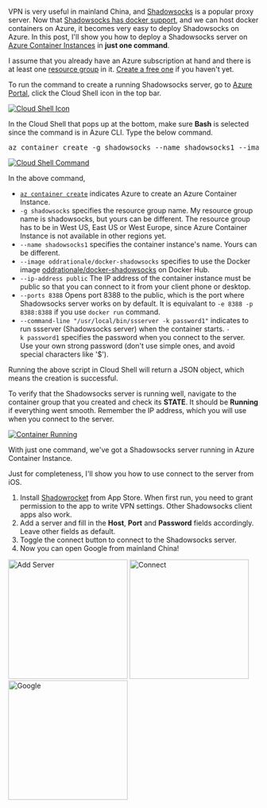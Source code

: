 VPN is very useful in mainland China, and <a href="https://shadowsocks.org">Shadowsocks</a> is a popular proxy server. Now that <a href="https://hub.docker.com/r/oddrationale/docker-shadowsocks/">Shadowsocks has docker support</a>, and we can host docker containers on Azure, it becomes very easy to deploy Shadowsocks on Azure. In this post, I'll show you how to deploy a Shadowsocks server on <a href="https://azure.microsoft.com/en-us/services/container-instances/">Azure Container Instances</a> in <strong>just one command</strong>.

I assume that you already have an Azure subscription at hand and there is at least one <a href="https://docs.microsoft.com/en-us/azure/azure-resource-manager/resource-group-portal">resource group</a> in it. <a href="https://azure.microsoft.com/en-in/free/">Create a free one</a> if you haven't yet.

To run the command to create a running Shadowsocks server, go to <a href="https://portal.azure.com">Azure Portal</a>, click the Cloud Shell icon in the top bar.

<a href="https://msdnshared.blob.core.windows.net/media/2018/01/cloud_shell_icon.png"><img src="https://msdnshared.blob.core.windows.net/media/2018/01/cloud_shell_icon.png" alt="Cloud Shell Icon" class="alignnone size-medium" /></a>

In the Cloud Shell that pops up at the bottom, make sure <strong>Bash</strong> is selected since the command is in Azure CLI. Type the below command.
<pre>az container create -g shadowsocks --name shadowsocks1 --image oddrationale/docker-shadowsocks --ip-address public --ports 8388 --command-line "/usr/local/bin/ssserver -k password1"</pre>
<a href="https://msdnshared.blob.core.windows.net/media/2018/01/cloud_shell_cmd2.png"><img src="https://msdnshared.blob.core.windows.net/media/2018/01/cloud_shell_cmd2.png" alt="Cloud Shell Command" class="alignnone size-medium" /></a>

In the above command,
<ul>
 	<li><a href="https://docs.microsoft.com/en-us/cli/azure/container"><code>az container create</code></a> indicates Azure to create an Azure Container Instance.</li>
 	<li><code>-g shadowsocks</code> specifies the resource group name. My resource group name is shadowsocks, but yours can be different. The resource group has to be in West US, East US or West Europe, since Azure Container Instance is not available in other regions yet.</li>
 	<li><code>--name shadowsocks1</code> specifies the container instance's name. Yours can be different.</li>
 	<li><code>--image oddrationale/docker-shadowsocks</code> specifies to use the Docker image <a href="https://hub.docker.com/r/oddrationale/docker-shadowsocks/">oddrationale/docker-shadowsocks</a> on Docker Hub.</li>
 	<li><code>--ip-address public</code> The IP address of the container instance must be public so that you can connect to it from your client phone or desktop.</li>
 	<li><code>--ports 8388</code> Opens port 8388 to the public, which is the port where Shadowsocks server works on by default. It is equivalant to <code>-e 8388 -p 8388:8388</code> if you use <code>docker run</code> command.</li>
 	<li><code>--command-line "/usr/local/bin/ssserver -k password1"</code> indicates to run ssserver (Shadowsocks server) when the container starts. <code>-k password1</code> specifies the password when you connect to the server. Use your own strong password (don't use simple ones, and avoid special characters like '$').</li>
</ul>
Running the above script in Cloud Shell will return a JSON object, which means the creation is successful.

To verify that the Shadowsocks server is running well, navigate to the container group that you created and check its <strong>STATE</strong>. It should be <strong>Running</strong> if everything went smooth. Remember the IP address, which you will use when you connect to the server.

<a href="https://msdnshared.blob.core.windows.net/media/2018/01/container_running1.png"><img src="https://msdnshared.blob.core.windows.net/media/2018/01/container_running1.png" alt="Container Running" class="alignnone size-medium" /></a>

With just one command, we've got a Shadowsocks server running in Azure Container Instance.

Just for completeness, I'll show you how to use connect to the server from iOS.
<ol>
 	<li>Install <a href="https://itunes.apple.com/us/app/shadowrocket/id932747118">Shadowrocket</a> from App Store. When first run, you need to grant permission to the app to write VPN settings. Other Shadowsocks client apps also work.</li>
 	<li>Add a server and fill in the <strong>Host</strong>, <strong>Port</strong> and <strong>Password</strong> fields accordingly. Leave other fields as default.</li>
 	<li>Toggle the connect button to connect to the Shadowsocks server.</li>
 	<li>Now you can open Google from mainland China!</li>
</ol>
<img src="https://msdnshared.blob.core.windows.net/media/2018/01/WeChat-Image_20180104115941.png" alt="Add Server" class="alignnone size-medium" width="240" /> <img src="https://msdnshared.blob.core.windows.net/media/2018/01/WeChat-Image_20180104115949.png" alt="Connect" class="alignnone size-medium" width="240" /> <img src="https://msdnshared.blob.core.windows.net/media/2018/01/WeChat-Image_20180104132409.png" alt="Google" class="alignnone size-medium" width="240" />
